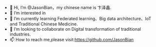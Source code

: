 - 👋 Hi, I’m @JasonBian，my chinese name is 卞泽鑫.
- 👀 I’m interested in 
- 🌱 I’m currently learning Federated learning、Big data architecture、IoT and Traditional Chinese Medicine.
- 💞️ I’m looking to collaborate on Digital transformation of traditional industries.
- 📫 How to reach me,please visit:https://github.com/JasonBian

<!---
JasonBian/JasonBian is a ✨ special ✨ repository because its `README.md` (this file) appears on your GitHub profile.
You can click the Preview link to take a look at your changes.
--->
